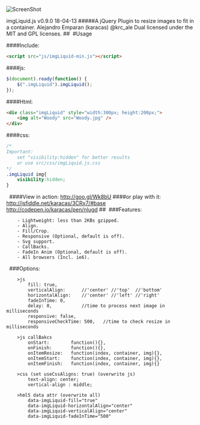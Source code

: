 ![ScreenShot](https://raw.github.com/karacas/imgLiquid/master/dev/logoimgliquid.png)

imgLiquid.js v0.9.0 18-04-13
#####A jQuery Plugin to resize images to fit in a container.
Alejandro Emparan (karacas) @krc_ale
Dual licensed under the MIT and GPL licenses.
## 
#Usage

####Include:
```html
<script src="js/imgLiquid-min.js"></script>
```

####js:
```js
$(document).ready(function() {
	$(".imgLiquid").imgLiquid();
});
```

####Html:
```html
<div class="imgLiquid" style="width:300px; height:200px;">
	<img alt="Woody" src="Woody.jpg" />
</div>
```

####css:
```css
/*
Important:
	set "visibility:hidden" for better results
	or use src/css/imgLiquid.js.css
*/
.imgLiquid img{
    visibility:hidden;
}
```
 
####View in action:
http://goo.gl/Wk8bU
####or play with it:
http://jsfiddle.net/karacas/3CRx7/#base
http://codepen.io/karacas/pen/nlugd
## 
###Features:
```
	- Lightweight: less than 2KBs gzipped.
	- Align.
	- Fill/Crop.
	- Responsive (Optional, default is off).
	- Svg support.
	- CallBacks.
	- FadeIn Anim (Optional, default is off).
	- All browsers (Incl. ie6).
```
 
###Options:
```
    >js
        fill: true,
        verticalAlign: 		//'center' //'top' 	//'bottom'
        horizontalAlign: 	//'center' //'left'	//'right'
        fadeInTime: 0,
        delay: 0,			//time to process next image in milliseconds
        responsive: false,
        responsiveCheckTime: 500, 	//time to check resize in milliseconds

	>js callBakcs
		onStart:		function(){},
		onFinish:		function(){},
		onItemResize:	function(index, container, img){},
		onItemStart:	function(index, container, img){},
		onItemFinish:	function(index, container, img){}

	>css (set useCssAligns: true) (overwrite js)
		text-align: center;
		vertical-align : middle;

	>hml5 data attr (overwrite all)
		data-imgLiquid-fill="true"
		data-imgLiquid-horizontalAlign="center"
		data-imgLiquid-verticalAlign="center"
		data-imgLiquid-fadeInTime="500"
```
